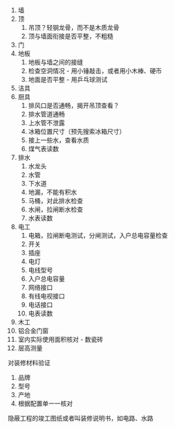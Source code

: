 
1.	墙
2.	顶
	1.	吊顶？轻钢龙骨，而不是木质龙骨
	2.	顶与墙面衔接是否平整，不粗糙
3.	门
4.	地板
	1.	地板与墙之间的接缝
	2.	检查空洞情况 - 用小锤敲击，或者用小木棒、硬币
	3.	地面是否平整 - 用乒乓球测试
5.	洁具
6.	厨具
	1.	排风口是否通畅，揭开吊顶查看？
	2.	排水管道通畅
	3.	上水管不泄露
	4.	冰箱位置尺寸（预先搜索冰箱尺寸）
	5.	接上一些水，查看水质
	6.	煤气表读数
7.	排水
	1.	水龙头
	2.	水管
	3.	下水道
	4.	地漏，不能有积水
	5.	马桶，对此排水检查
	6.	水闸，拉闸断水检查
	7.	水表读数
8.	电工
	1.	电箱，拉闸断电测试，分闸测试，入户总电容量检查
	2.	开关
	3.	插座
	4.	电灯
	5.	电线型号
	6.	入户总电容量
	7.	网络接口
	8.	有线电视接口
	9.	电话接口
	10.	电表读数
9.	木工
10.	铝合金门窗
11.	室内实际使用面积核对 - 数瓷砖
13.	层高测量


对装修材料验证
1.	品牌
2.	型号
3.	产地
4.	根据配置单一一核对

隐蔽工程的竣工图纸或者叫装修说明书，如电路、水路


